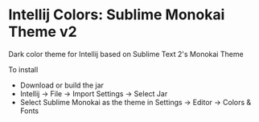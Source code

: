 Intellij Colors: Sublime Monokai Theme v2
=========================================

Dark color theme for Intellij based on Sublime Text 2&#39;s Monokai Theme

To install 
- Download or build the jar
- Intellij -> File -> Import Settings -> Select Jar
- Select Sublime Monokai as the theme in Settings -> Editor -> Colors & Fonts
